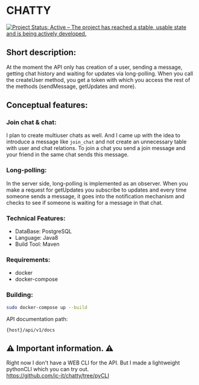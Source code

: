 # CHATTY

[![Project Status: Active – The project has reached a stable, usable state and is being actively developed.](https://www.repostatus.org/badges/latest/active.svg)](https://www.repostatus.org/#active)
## Short description:
At the moment the API only has creation of a user, sending a message, getting chat history and waiting for updates via long-polling. When you call the createUser method, you get a token with which you access the rest of the methods (sendMessage, getUpdates and more).
## Conceptual features:
### Join chat & chat:
I plan to create multiuser chats as well. And I came up with the idea to introduce a message like `join_chat` and not create an unnecessary table with user and chat relations. To join a chat you send a join message and your friend in the same chat sends this message.
### Long-polling:
In the server side, long-polling is implemented as an observer. When you make a request for getUpdates you subscribe to updates and every time someone sends a message, it goes into the notification mechanism and checks to see if someone is waiting for a message in that chat.

### Technical Features:
- DataBase: PostgreSQL
- Language: Java8
- Build Tool: Maven

### Requirements:
- docker
- docker-compose

### Building:
```sh
sudo docker-compose up --build
```

API documentation path:
```
{host}/api/v1/docs
```



## :warning: Important information. :warning:
Right now I don't have a WEB CLI for the API. But I made a lightweight pythonCLI which you can try out.  
https://github.com/ic-it/chatty/tree/pyCLI
